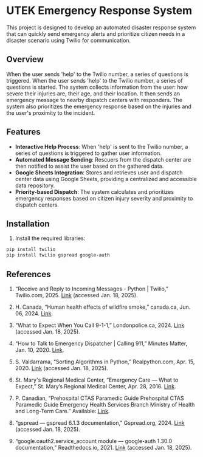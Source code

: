 # UTEK Emergency Response System

This project is designed to develop an automated disaster response system that can quickly send emergency alerts and prioritize citizen needs in a disaster scenario using Twilio for communication.

## Overview

When the user sends 'help' to the Twilio number, a series of questions is triggered. When the user sends 'help' to the Twilio number, a series of questions is started. The system collects information from the user: how severe their injuries are, their age, and their location. It then sends an emergency message to nearby dispatch centers with responders. The system also prioritizes the emergency response based on the injuries and the user's proximity to the incident.

## Features

- **Interactive Help Process**: When 'help' is sent to the Twilio number, a series of questions is triggered to gather user information. 
- **Automated Message Sending**: Rescuers from the dispatch center are then notified to assist the user based on the gathered data.
- **Google Sheets Integration**: Stores and retrieves user and dispatch center data using Google Sheets, providing a centralized and accessible data repository.
- **Priority-based Dispatch**: The system calculates and prioritizes emergency responses based on citizen injury severity and proximity to dispatch centers.

## Installation

1. Install the required libraries:

```bash
pip install twilio
pip install twilio gspread google-auth
```

## References

1. “Receive and Reply to Incoming Messages - Python | Twilio,” Twilio.com, 2025. [Link](https://www.twilio.com/docs/messaging/tutorials/how-to-receive-and-reply/python#code-respond-to-an-incoming-text-message) (accessed Jan. 18, 2025).

2. H. Canada, “Human health effects of wildfire smoke,” canada.ca, Jun. 06, 2024. [Link](https://www.canada.ca/en/health-canada/services/publications/healthy-living/human-health-effects-wildfire-smoke.html).

3. “What to Expect When You Call 9-1-1,” Londonpolice.ca, 2024. [Link](https://www.londonpolice.ca/en/services/what-to-expect-when-you-call-911.aspx#What-to-expect-when-you-call-9-1-1) (accessed Jan. 18, 2025).

4. “How to Talk to Emergency Dispatcher | Calling 911,” Minutes Matter, Jan. 10, 2020. [Link](https://minutesmatter.upmc.com/how-to-talk-to-the-emergency-dispatcher/).

5. S. Valdarrama, “Sorting Algorithms in Python,” Realpython.com, Apr. 15, 2020. [Link](https://realpython.com/sorting-algorithms-python/#pythons-built-in-sorting-algorithm) (accessed Jan. 18, 2025).

6. St. Mary's Regional Medical Center, “Emergency Care — What to Expect,” St. Mary’s Regional Medical Center, Apr. 28, 2016. [Link](https://www.stmarysregional.com/services/emergency-services/emergency-care-what-to-expect).

7. P. Canadian, “Prehospital CTAS Paramedic Guide Prehospital CTAS Paramedic Guide Emergency Health Services Branch Ministry of Health and Long-Term Care.” Available: [Link](https://files.ontario.ca/moh_3/moh-manuals-prehospital-ctas-paramedic-guide-v2-0-en-2016-12-31.pdf).

8. “gspread — gspread 6.1.3 documentation,” Gspread.org, 2024. [Link](https://docs.gspread.org/en/v6.1.3/) (accessed Jan. 18, 2025).

9. “google.oauth2.service_account module — google-auth 1.30.0 documentation,” Readthedocs.io, 2021. [Link](https://google-auth.readthedocs.io/en/master/reference/google.oauth2.service_account.html) (accessed Jan. 18, 2025).
